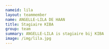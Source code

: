```yaml
---
nameid: lila
layout: teammember
name: ANGELLE-LILA DE HAAN
title: Stagiaire KIBA
group: team
summary: ANGELLE-LILA is stagiaire bij KIBA
image: /img/lila.jpg
---
```

